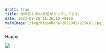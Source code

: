 ```yaml
---
draft: true
title: 彼岸花と赤い鳥居がマッチしてます。
date: 2022-09-28 11:26:10 +0900
mainImage: /img/higanbana-20220927225018.jpg
---
```

Happy

![](/img/higanbana-20220927230444.jpg)
